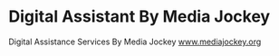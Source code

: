 # Digital Assistant By Media Jockey
Digital Assistance Services By Media Jockey www.mediajockey.org
